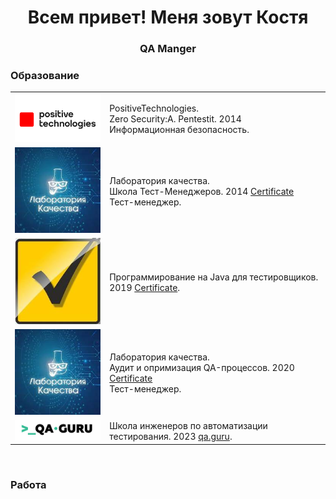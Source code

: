 <h1 align="center">Всем привет! Меня зовут Костя</h1>
<h3 align="center">QA Manger</h3>

### Образование

<table width="100%" border='0'>
   <tr> 
    <td width="30%" valign="bottom"><img src="images/p_t.png"></td><td valign="middle">PositiveTechnologies.</br>Zero Security:A. Pentestit. 2014</br>Информационная безопасность.</td></tr>
    <tr><td width="30%" valign="bottom"><img src="images/lab_qa.jpeg"></td><td valign="middle">Лаборатория качества.</br>Школа Тест-Менеджеров. 2014 <a target="_blank" href="https://qaschool.ru/students/k_russkih/">Certificate</a> </br>Тест-менеджер.</td></tr>
    <tr><td width="30%" valign="bottom"><img src="images/swt.jpeg"></td><td valign="middle">Программирование на Java для тестировщиков. 2019 <a target="_blank" href="http://cert.software-testing.ru/256377591326310912">Certificate</a>.</td></tr>
    <tr><td width="30%" valign="bottom"><img src="images/lab_qa.jpeg"></td><td valign="middle">Лаборатория качества.</br>Аудит и опримизация QA-процессов. 2020 <a target="_blank" href="https://qaschool.ru/students/k_russkih/">Certificate</a> </br>Тест-менеджер.</td>
    <tr><td width="30%" valign="bottom"><img src="images/qa-guru80.png"></td><td valign="middle">Школа инженеров по автоматизации тестирования. 2023 <a target="_blank" href="https://qa.guru">qa.guru</a>.</td></tr>
   </tr>
  </table>
  </br>


### Работа